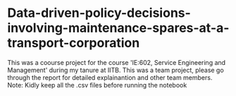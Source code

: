 # Data-driven-policy-decisions-involving-maintenance-spares-at-a-transport-corporation
This was a coourse project for the course 'IE:602, Service Engineering and Management' during my tanure at IITB.
This was a team project, please go through the report for detailed explainantion and other team members.
Note: Kidly keep all the .csv files before running the notebook
